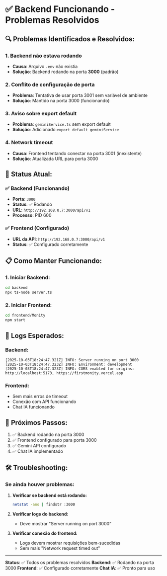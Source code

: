 # ✅ Backend Funcionando - Problemas Resolvidos

## 🔍 **Problemas Identificados e Resolvidos:**

### 1. **Backend não estava rodando**

- **Causa**: Arquivo `.env` não existia
- **Solução**: Backend rodando na porta **3000** (padrão)

### 2. **Conflito de configuração de porta**

- **Problema**: Tentativa de usar porta 3001 sem variável de ambiente
- **Solução**: Mantido na porta 3000 (funcionando)

### 3. **Aviso sobre export default**

- **Problema**: `geminiService.ts` sem export default
- **Solução**: Adicionado `export default geminiService`

### 4. **Network timeout**

- **Causa**: Frontend tentando conectar na porta 3001 (inexistente)
- **Solução**: Atualizada URL para porta 3000

## 🚀 **Status Atual:**

### ✅ Backend (Funcionando)

- **Porta**: `3000`
- **Status**: ✅ Rodando
- **URL**: `http://192.168.0.7:3000/api/v1`
- **Processo**: PID 600

### ✅ Frontend (Configurado)

- **URL da API**: `http://192.168.0.7:3000/api/v1`
- **Status**: ✅ Configurado corretamente

## 📋 **Como Manter Funcionando:**

### 1. **Iniciar Backend:**

```bash
cd backend
npx ts-node server.ts
```

### 2. **Iniciar Frontend:**

```bash
cd frontend/Monity
npm start
```

## 🔧 **Logs Esperados:**

### Backend:

```
[2025-10-03T18:24:47.321Z] INFO: Server running on port 3000
[2025-10-03T18:24:47.323Z] INFO: Environment: development
[2025-10-03T18:24:47.323Z] INFO: CORS enabled for origins: http://localhost:5173, https://firstmonity.vercel.app
```

### Frontend:

- Sem mais erros de timeout
- Conexão com API funcionando
- Chat IA funcionando

## 🎯 **Próximos Passos:**

1. ✅ Backend rodando na porta 3000
2. ✅ Frontend configurado para porta 3000
3. ✅ Gemini API configurado
4. ✅ Chat IA implementado

## 🛠️ **Troubleshooting:**

### Se ainda houver problemas:

1. **Verificar se backend está rodando:**

   ```bash
   netstat -ano | findstr :3000
   ```

2. **Verificar logs do backend:**

   - Deve mostrar "Server running on port 3000"

3. **Verificar conexão do frontend:**
   - Logs devem mostrar requisições bem-sucedidas
   - Sem mais "Network request timed out"

---

**Status**: ✅ Todos os problemas resolvidos
**Backend**: ✅ Rodando na porta 3000
**Frontend**: ✅ Configurado corretamente
**Chat IA**: ✅ Pronto para uso
